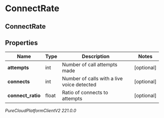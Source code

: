 # ConnectRate

## ConnectRate

## Properties

|Name | Type | Description | Notes|
|------------ | ------------- | ------------- | -------------|
| **attempts** | int | Number of call attempts made | [optional] |
| **connects** | int | Number of calls with a live voice detected | [optional] |
| **connect_ratio** | float | Ratio of connects to attempts | [optional] |



_PureCloudPlatformClientV2 221.0.0_
